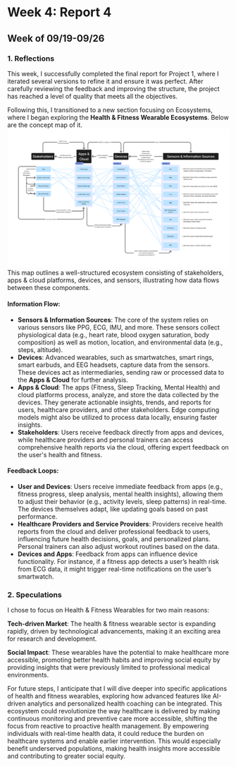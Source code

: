 # Week 4: Report 4 #
## Week of 09/19-09/26
### 1. Reflections

This week, I successfully completed the final report for Project 1, where I iterated several versions to refine it and ensure it was perfect. After carefully reviewing the feedback and improving the structure, the project has reached a level of quality that meets all the objectives.

Following this, I transitioned to a new section focusing on Ecosystems, where I began exploring the **Health & Fitness Wearable Ecosystems**.
Below are the concept map of it.
<img width="1000" alt="Learning Rhino" src="assets/W4 map.png">
This map outlines a well-structured ecosystem consisting of stakeholders, apps & cloud platforms, devices, and sensors, illustrating how data flows between these components.

#### Information Flow:
- **Sensors & Information Sources**: The core of the system relies on various sensors like PPG, ECG, IMU, and more. These sensors collect physiological data (e.g., heart rate, blood oxygen saturation, body composition) as well as motion, location, and environmental data (e.g., steps, altitude).
- **Devices**: Advanced wearables, such as smartwatches, smart rings, smart earbuds, and EEG headsets, capture data from the sensors. These devices act as intermediaries, sending raw or processed data to the **Apps & Cloud** for further analysis.
- **Apps & Cloud**: The apps (Fitness, Sleep Tracking, Mental Health) and cloud platforms process, analyze, and store the data collected by the devices. They generate actionable insights, trends, and reports for users, healthcare providers, and other stakeholders. Edge computing models might also be utilized to process data locally, ensuring faster insights.
- **Stakeholders**: Users receive feedback directly from apps and devices, while healthcare providers and personal trainers can access comprehensive health reports via the cloud, offering expert feedback on the user's health and fitness.

#### Feedback Loops:
- **User and Devices**: Users receive immediate feedback from apps (e.g., fitness progress, sleep analysis, mental health insights), allowing them to adjust their behavior (e.g., activity levels, sleep patterns) in real-time. The devices themselves adapt, like updating goals based on past performance.
- **Healthcare Providers and Service Providers**: Providers receive health reports from the cloud and deliver professional feedback to users, influencing future health decisions, goals, and personalized plans. Personal trainers can also adjust workout routines based on the data.
- **Devices and Apps**: Feedback from apps can influence device functionality. For instance, if a fitness app detects a user’s health risk from ECG data, it might trigger real-time notifications on the user’s smartwatch.


### 2. Speculations
I chose to focus on Health & Fitness Wearables for two main reasons:

**Tech-driven Market**: The health & fitness wearable sector is expanding rapidly, driven by technological advancements, making it an exciting area for research and development.

**Social Impact**: These wearables have the potential to make healthcare more accessible, promoting better health habits and improving social equity by providing insights that were previously limited to professional medical environments.

For future steps, I anticipate that I will dive deeper into specific applications of health and fitness wearables, exploring how advanced features like AI-driven analytics and personalized health coaching can be integrated. This ecosystem could revolutionize the way healthcare is delivered by making continuous monitoring and preventive care more accessible, shifting the focus from reactive to proactive health management. By empowering individuals with real-time health data, it could reduce the burden on healthcare systems and enable earlier intervention. This would especially benefit underserved populations, making health insights more accessible and contributing to greater social equity.

